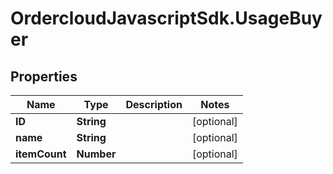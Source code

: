 # OrdercloudJavascriptSdk.UsageBuyer

## Properties
Name | Type | Description | Notes
------------ | ------------- | ------------- | -------------
**ID** | **String** |  | [optional] 
**name** | **String** |  | [optional] 
**itemCount** | **Number** |  | [optional] 


